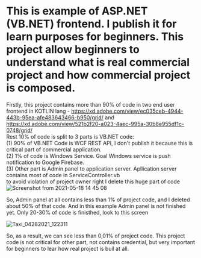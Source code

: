 # This is example of ASP.NET (VB.NET) frontend. I publish it for learn purposes for beginners. This project allow beginners to understand what is real commercial project and how commercial project is composed.
Firstly, this project contains more than 90% of code in two end user frontend in KOTLIN lang - https://xd.adobe.com/view/ec035ceb-4944-443b-95ea-afe483643466-b950/grid/ and https://xd.adobe.com/view/521b2f20-a023-4aec-995a-30b8e955df1c-0748/grid/     
Rest 10% of code is split to 3 parts is VB.NET code:    
(1) 90% of VB.NET Code is WCF REST API, I don't publish it because this is critical part of commercial application.   
(2) 1% of code is Windows Service. Goal Windows service is push notification to Google Firebase.   
(3) Other part is Admin panel to application server. Apllication server contains most of code in ServiceController.vb   
to avoid violation of project owner right I delete this huge part of code  
![Screenshot from 2021-05-18 14 45 08](https://user-images.githubusercontent.com/81580242/118648719-63883300-b7eb-11eb-9ec2-df6d38d53fb6.png)


So, Admin panel at all contains less than 1% of project code, and I deleted about 50% of that code. And in this example Admin panel is not finished yet. Only 20-30% of code is finisthed, look to this screen   

![Taxi_04282021_122311](https://user-images.githubusercontent.com/81580242/118649266-fd4fe000-b7eb-11eb-8ccb-2e718b01184f.png)

So, as a result, we can see less than 0,01% of project code. This project code is not critical for other part, not contains credential, but very important for beginners to lear how real project is buil at all. 


